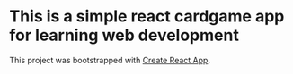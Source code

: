 # This is a simple react cardgame app for learning web development

This project was bootstrapped with [Create React App](https://github.com/facebook/create-react-app).